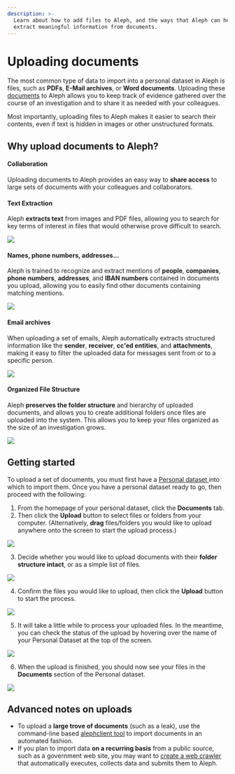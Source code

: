 ```yaml
---
description: >-
  Learn about how to add files to Aleph, and the ways that Aleph can help to
  extract meaningful information from documents.
---
```


# Uploading documents

The most common type of data to import into a personal dataset in Aleph is files, such as **PDFs**, **E-Mail archives**, or **Word documents**. Uploading these [documents](../the-basics.md#documents) to Aleph allows you to keep track of evidence gathered over the course of an investigation and to share it as needed with your colleagues. 

Most importantly, uploading files to Aleph makes it easier to search their contents, even if text is hidden in images or other unstructured formats. 

## Why upload documents to Aleph?

#### Collaboration

Uploading documents to Aleph provides an easy way to **share access** to large sets of documents with your colleagues and collaborators.

#### Text Extraction

Aleph **extracts text** from images and PDF files, allowing you to search for key terms of interest in files that would otherwise prove difficult to search.

![](../../.gitbook/assets/screen-shot-2020-07-21-at-14.27.20.png)

#### Names, phone numbers, addresses...

Aleph is trained to recognize and extract mentions of **people**, **companies**, **phone numbers**, **addresses**, and **IBAN numbers** contained in documents you upload, allowing you to easily find other documents containing matching mentions.

![](../../.gitbook/assets/screen-shot-2020-07-21-at-14.32.36.png)

#### Email archives

When uploading a set of emails, Aleph automatically extracts structured information like the **sender**, **receiver**, **cc'ed entities**, and **attachments**, making it easy to filter the uploaded data for messages sent from or to a specific person.

![](../../.gitbook/assets/screen-shot-2020-07-21-at-14.14.34%20%281%29.png)

#### Organized File Structure

Aleph **preserves the folder structure** and hierarchy of uploaded documents, and allows you to create additional folders once files are uploaded into the system. This allows you to keep your files organized as the size of an investigation grows.

![](../../.gitbook/assets/screen-shot-2020-07-21-at-14.48.31.png)

## Getting started

To upload a set of documents, you must first have a [Personal dataset ](creating-a-personal-dataset.md)into which to import them. Once you have a personal dataset ready to go, then proceed with the following:

1. From the homepage of your personal dataset, click the **Documents** tab. 
2. Then click the **Upload** button to select files or folders from your computer. \(Alternatively, **drag** files/folders you would like to upload anywhere onto the screen to start the upload process.\)

![](../../.gitbook/assets/screen-shot-2020-07-22-at-10.12.01.png)

3. Decide whether you would like to upload documents with their **folder structure intact**, or as a simple list of files.

![](../../.gitbook/assets/screen-shot-2020-07-22-at-10.16.02.png)

4. Confirm the files you would like to upload, then click the **Upload** button to start the process.

![](../../.gitbook/assets/screen-shot-2020-07-22-at-10.37.52%20%281%29.png)

5. It will take a little while to process your uploaded files. In the meantime, you can check the status of the upload by hovering over the name of your Personal Dataset at the top of the screen.

![](../../.gitbook/assets/screen-shot-2020-07-22-at-10.41.03.png)

6. When the upload is finished, you should now see your files in the **Documents** section of the Personal dataset.

![](../../.gitbook/assets/screen-shot-2020-07-22-at-10.42.50.png)

## Advanced notes on uploads

* To upload a **large trove of documents** \(such as a leak\), use the command-line based [alephclient tool](../../developers/alephclient.md) to import documents in an automated fashion.
* If you plan to import data **on a recurring basis** from a public source, such as a government web site, you may want to [create a web crawler](../../developers/memorious.md) that automatically executes, collects data and submits them to Aleph.

